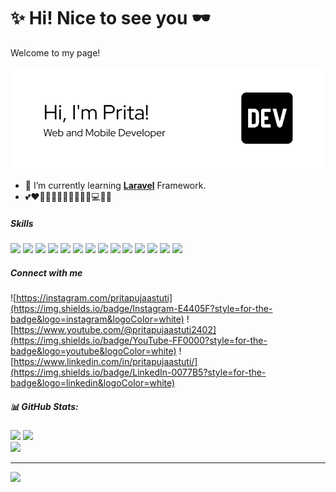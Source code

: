# ✨ Hi! Nice to see you 🕶️

Welcome to my page!
<!-- I'm Prita. Web and Mobile Developer 💻📱. -->
![Prita Puja](img/github-header.png)


<!--
**pritapuja/pritapuja** is a ✨ _special_ ✨ repository because its `README.md` (this file) appears on your GitHub profile.

Here are some ideas to get you started:

- 🔭 I’m currently working on ...
- 🌱 I’m currently learning ...
- 👯 I’m looking to collaborate on ...
- 🤔 I’m looking for help with ...
- 💬 Ask me about ...
- 📫 How to reach me: ...
- 😄 Pronouns: ...
- ⚡ Fun fact: ...
-->

- 🌱 I’m currently learning [**Laravel**](https://laravel.com) Framework.
- 💕❤️💖💞💓🌸💝🌷🎀🩷🦩💻🌸💖



##### Skills

<img src="https://img.shields.io/badge/HTML5-E34F26?style=for-the-badge&logo=html5&logoColor=white" /> <img src="https://img.shields.io/badge/CSS3-1572B6?style=for-the-badge&logo=css3&logoColor=white" /> <img src="https://img.shields.io/badge/Bootstrap-563D7C?style=for-the-badge&logo=bootstrap&logoColor=white" /> <img src="https://img.shields.io/badge/JavaScript-323330?style=for-the-badge&logo=javascript&logoColor=F7DF1E" /> <img src="https://img.shields.io/badge/PHP-777BB4?style=for-the-badge&logo=php&logoColor=white" /> <img src="https://img.shields.io/badge/Python-FFD43B?style=for-the-badge&logo=python&logoColor=blue" /> <img src="https://img.shields.io/badge/React-20232A?style=for-the-badge&logo=react&logoColor=61DAFB" /> <img src="https://img.shields.io/badge/React_Native-20232A?style=for-the-badge&logo=react&logoColor=61DAFB" /> <img src="https://img.shields.io/badge/Expo-1B1F23?style=for-the-badge&logo=expo&logoColor=white" /> <img src="https://img.shields.io/badge/Django-092E20?style=for-the-badge&logo=django&logoColor=green" /> <img src="https://img.shields.io/badge/Codeigniter-EF4223?style=for-the-badge&logo=codeigniter&logoColor=white" /> <img src="https://img.shields.io/badge/Laravel-FF2D20?style=for-the-badge&logo=laravel&logoColor=white" /> <img src="https://img.shields.io/badge/MySQL-005C84?style=for-the-badge&logo=mysql&logoColor=white" /> <img src="https://img.shields.io/badge/Sqlite-003B57?style=for-the-badge&logo=sqlite&logoColor=white" />

##### Connect with me

![https://instagram.com/pritapujaastuti](https://img.shields.io/badge/Instagram-E4405F?style=for-the-badge&logo=instagram&logoColor=white) ![https://www.youtube.com/@pritapujaastuti2402](https://img.shields.io/badge/YouTube-FF0000?style=for-the-badge&logo=youtube&logoColor=white) ![https://www.linkedin.com/in/pritapujaastuti/](https://img.shields.io/badge/LinkedIn-0077B5?style=for-the-badge&logo=linkedin&logoColor=white)


##### 📊 GitHub Stats:
![](https://github-readme-stats.vercel.app/api?username=pritapuja&theme=date_night&hide_border=false&include_all_commits=true&count_private=false) ![](https://nirzak-streak-stats.vercel.app/?user=pritapuja&theme=date_night&hide_border=false) <br/>
![](https://github-readme-stats.vercel.app/api/top-langs/?username=pritapuja&theme=date_night&hide_border=false&include_all_commits=true&count_private=false&layout=compact)

---
[![](https://visitcount.itsvg.in/api?id=pritapuja&icon=0&color=5)](https://visitcount.itsvg.in)

<!-- ##### My Github Stats

![Prita's GitHub stats](https://github-readme-stats.vercel.app/api?username=pritapuja&show_icons=true&theme=date_night&hide=stars,issues) -->

<!-- ![good morning](https://media2.giphy.com/media/v1.Y2lkPTc5MGI3NjExeWgycmdpMG91OXFlN2xuZzRrc3IzaHR6cmZxYjc4eHk4eHN1cjR4aCZlcD12MV9pbnRlcm5hbF9naWZfYnlfaWQmY3Q9Zw/1X8XwNVmlhnkBugSBZ/giphy.gif) -->
